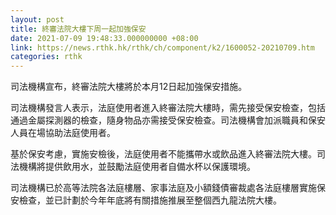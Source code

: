 ```yaml
---
layout: post
title: 終審法院大樓下周一起加強保安
date: 2021-07-09 19:48:33.000000000 +08:00
link: https://news.rthk.hk/rthk/ch/component/k2/1600052-20210709.htm
categories: rthk
---
```


司法機構宣布，終審法院大樓將於本月12日起加強保安措施。

司法機構發言人表示，法庭使用者進入終審法院大樓時，需先接受保安檢查，包括通過金屬探測器的檢查，隨身物品亦需接受保安檢查。司法機構會加派職員和保安人員在場協助法庭使用者。

基於保安考慮，實施安檢後，法庭使用者不能攜帶水或飲品進入終審法院大樓。司法機構將提供飲用水，並鼓勵法庭使用者自備水杯以保護環境。

司法機構已於高等法院各法庭樓層、家事法庭及小額錢債審裁處各法庭樓層實施保安檢查，並已計劃於今年年底將有關措施推展至整個西九龍法院大樓。

